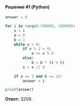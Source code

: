#### Решение #1 (Python)
```python
answer = 0

for i in range(-100000, 100000):
	x = i
	a = 0
	b = 1
	while x > 0:
		if x % 2 > 0:
			a += x % 8
		else:
			b = b * (x % 8)
		x = x // 8
	
	if a == 2 and b == 12:
		answer = i

print(answer)
```
**Ответ:** 3209.
